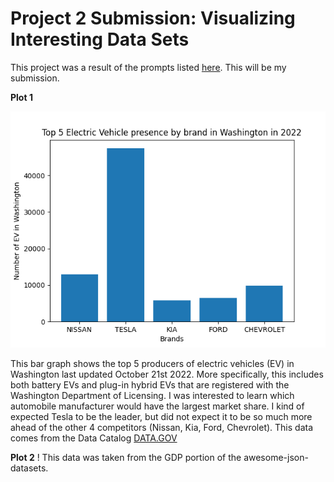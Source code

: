 # Project 2 Submission: Visualizing Interesting Data Sets

This project was a result of the prompts listed [here](https://github.com/mikeizbicki/cmc-csci040/tree/2022fall/project_02). This will be my submission. 

**Plot 1**


![EV By Brand in Washington](ev_washington.png)

This bar graph shows the top 5 producers of electric vehicles (EV) in Washington last updated October 21st 2022. More specifically, this includes both battery EVs and plug-in hybrid EVs that are registered with the Washington Department of Licensing. I was interested to learn which automobile manufacturer would have the largest market share. I kind of expected Tesla to be the leader, but did not expect it to be so much more ahead of the other 4 competitors (Nissan, Kia, Ford, Chevrolet). This data comes from the Data Catalog [DATA.GOV](https://catalog.data.gov/dataset/electric-vehicle-population-data)


**Plot 2**
!
This data was taken from the GDP portion of the awesome-json-datasets.

